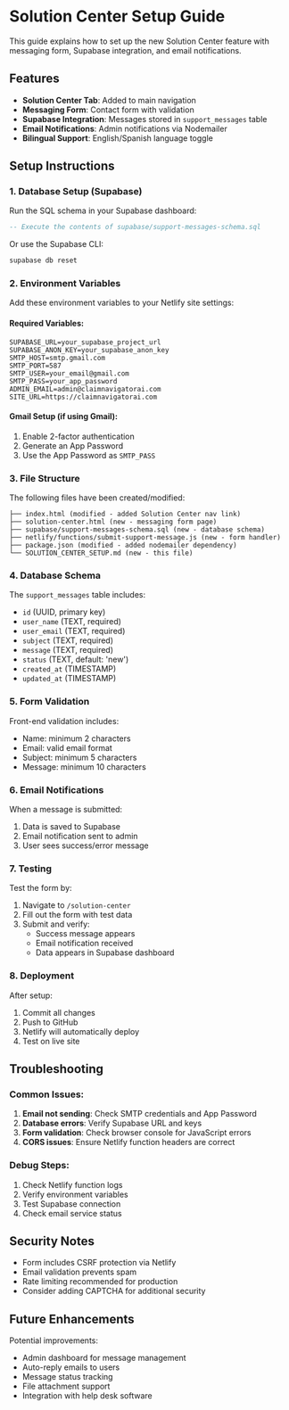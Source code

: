 # Solution Center Setup Guide

This guide explains how to set up the new Solution Center feature with messaging form, Supabase integration, and email notifications.

## Features

- **Solution Center Tab**: Added to main navigation
- **Messaging Form**: Contact form with validation
- **Supabase Integration**: Messages stored in `support_messages` table
- **Email Notifications**: Admin notifications via Nodemailer
- **Bilingual Support**: English/Spanish language toggle

## Setup Instructions

### 1. Database Setup (Supabase)

Run the SQL schema in your Supabase dashboard:

```sql
-- Execute the contents of supabase/support-messages-schema.sql
```

Or use the Supabase CLI:
```bash
supabase db reset
```

### 2. Environment Variables

Add these environment variables to your Netlify site settings:

#### Required Variables:
```
SUPABASE_URL=your_supabase_project_url
SUPABASE_ANON_KEY=your_supabase_anon_key
SMTP_HOST=smtp.gmail.com
SMTP_PORT=587
SMTP_USER=your_email@gmail.com
SMTP_PASS=your_app_password
ADMIN_EMAIL=admin@claimnavigatorai.com
SITE_URL=https://claimnavigatorai.com
```

#### Gmail Setup (if using Gmail):
1. Enable 2-factor authentication
2. Generate an App Password
3. Use the App Password as `SMTP_PASS`

### 3. File Structure

The following files have been created/modified:

```
├── index.html (modified - added Solution Center nav link)
├── solution-center.html (new - messaging form page)
├── supabase/support-messages-schema.sql (new - database schema)
├── netlify/functions/submit-support-message.js (new - form handler)
├── package.json (modified - added nodemailer dependency)
└── SOLUTION_CENTER_SETUP.md (new - this file)
```

### 4. Database Schema

The `support_messages` table includes:
- `id` (UUID, primary key)
- `user_name` (TEXT, required)
- `user_email` (TEXT, required)
- `subject` (TEXT, required)
- `message` (TEXT, required)
- `status` (TEXT, default: 'new')
- `created_at` (TIMESTAMP)
- `updated_at` (TIMESTAMP)

### 5. Form Validation

Front-end validation includes:
- Name: minimum 2 characters
- Email: valid email format
- Subject: minimum 5 characters
- Message: minimum 10 characters

### 6. Email Notifications

When a message is submitted:
1. Data is saved to Supabase
2. Email notification sent to admin
3. User sees success/error message

### 7. Testing

Test the form by:
1. Navigate to `/solution-center`
2. Fill out the form with test data
3. Submit and verify:
   - Success message appears
   - Email notification received
   - Data appears in Supabase dashboard

### 8. Deployment

After setup:
1. Commit all changes
2. Push to GitHub
3. Netlify will automatically deploy
4. Test on live site

## Troubleshooting

### Common Issues:

1. **Email not sending**: Check SMTP credentials and App Password
2. **Database errors**: Verify Supabase URL and keys
3. **Form validation**: Check browser console for JavaScript errors
4. **CORS issues**: Ensure Netlify function headers are correct

### Debug Steps:

1. Check Netlify function logs
2. Verify environment variables
3. Test Supabase connection
4. Check email service status

## Security Notes

- Form includes CSRF protection via Netlify
- Email validation prevents spam
- Rate limiting recommended for production
- Consider adding CAPTCHA for additional security

## Future Enhancements

Potential improvements:
- Admin dashboard for message management
- Auto-reply emails to users
- Message status tracking
- File attachment support
- Integration with help desk software

